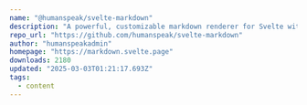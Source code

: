 ```yaml
---
name: "@humanspeak/svelte-markdown"
description: "A powerful, customizable markdown renderer for Svelte with TypeScript support."
repo_url: "https://github.com/humanspeak/svelte-markdown"
author: "humanspeakadmin"
homepage: "https://markdown.svelte.page"
downloads: 2180
updated: "2025-03-03T01:21:17.693Z"
tags: 
  - content
---
```

